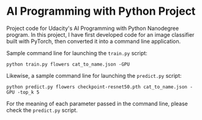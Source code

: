 # AI Programming with Python Project

Project code for Udacity's AI Programming with Python Nanodegree program. In this project, I have first developed code for an image classifier built with PyTorch, then converted it into a command line application.

Sample command line for launching the `train.py` script:
```
python train.py flowers cat_to_name.json -GPU
```

Likewise, a sample command line for launching the `predict.py` script:
```
python predict.py flowers checkpoint-resnet50.pth cat_to_name.json -GPU -top_k 5

```
For the meaning of each parameter passed in the command line, please check the `predict.py` script.
